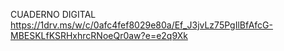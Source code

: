 CUADERNO DIGITAL 
https://1drv.ms/w/c/0afc4fef8029e80a/Ef_J3jvLz75PgIlBfAfcG-MBESKLfKSRHxhrcRNoeQr0aw?e=e2q9Xk
